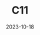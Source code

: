 ---
title: C11
date: 2023-10-18
image: "3072DDC8-F1EE-4B07-8640-C491DAEAB7A7.jpeg"
gear:
- ref: azgti
- ref: gt71
- ref: asi662
  settings:
    exposure: 60s
    gain: 252
    binning: 1x
    frames:
      units: ""
      lights: 8
      darks: 5
      bias: 40
- ref: lextreme
---